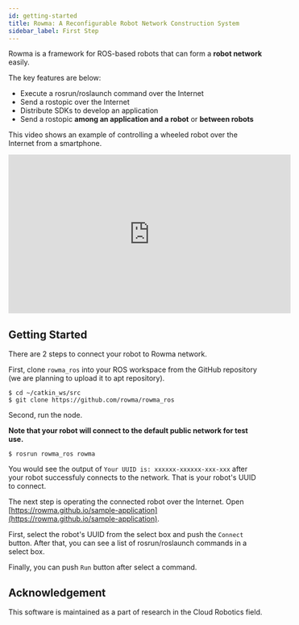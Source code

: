 ```yaml
---
id: getting-started
title: Rowma: A Reconfigurable Robot Network Construction System
sidebar_label: First Step
---
```


Rowma is a framework for ROS-based robots that can form a **robot network** easily.

The key features are below:

* Execute a rosrun/roslaunch command over the Internet
* Send a rostopic over the Internet
* Distribute SDKs to develop an application
* Send a rostopic **among an application and a robot** or **between robots**

This video shows an example of controlling a wheeled robot over the Internet from a smartphone.

<iframe width="560" height="315" src="https://www.youtube.com/embed/cOwHWh60PCk" frameborder="0" allow="accelerometer; autoplay; encrypted-media; gyroscope; picture-in-picture" allowfullscreen></iframe>

## Getting Started
There are 2 steps to connect your robot to Rowma network.

First, clone `rowma_ros` into your ROS workspace from the GitHub repository (we are planning to upload it to apt repository).

```
$ cd ~/catkin_ws/src
$ git clone https://github.com/rowma/rowma_ros
```

Second, run the node.

**Note that your robot will connect to the default public network for test use.**

```
$ rosrun rowma_ros rowma
```

You would see the output of `Your UUID is: xxxxxx-xxxxxx-xxx-xxx` after your robot successfuly connects to the network. That is your robot's UUID to connect.

The next step is operating the connected robot over the Internet. Open [https://rowma.github.io/sample-application](https://rowma.github.io/sample-application).

First, select the robot's UUID from the select box and push the `Connect` button. After that, you can see a list of rosrun/roslaunch commands in a select box.

Finally, you can push `Run` button after select a command.

<!-- Need figures -->

## Acknowledgement
This software is maintained as a part of research in the Cloud Robotics field.

<!--
## Supported Environments
Only ROS1 is supported for now though, we are ready to implement ROS2 version of the package if we have many requests from you.
-->
